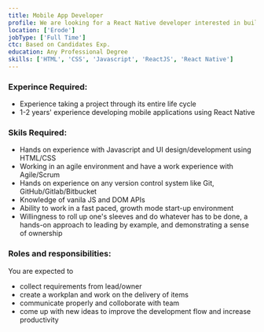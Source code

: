 ```yaml
---
title: Mobile App Developer
profile: We are looking for a React Native developer interested in building performant mobile apps on both the iOS and Android platforms. You will be responsible for architecting and building these applications, as well as coordinating with the teams responsible for other layers of the product infrastructure. Building a product is a highly collaborative effort, and as such, a strong team player with a commitment to perfection is required.
location: ['Erode']
jobType: ['Full Time']
ctc: Based on Candidates Exp.
education: Any Professional Degree
skills: ['HTML', 'CSS', 'Javascript', 'ReactJS', 'React Native']
---
```

### Experince Required:
  - Experience taking a project through its entire life cycle
  - 1-2 years' experience developing mobile applications using React Native

### Skils Required:
  - Hands on experience with Javascript and UI design/development using HTML/CSS
  - Working in an agile environment and have a work experience with Agile/Scrum
  - Hands on experience on any version control system like Git, GitHub/Gitlab/Bitbucket
  - Knowledge of vanila JS and DOM APIs
  - Ability to work in a fast paced, growth mode start-up environment
  - Willingness to roll up one's sleeves and do whatever has to be done, a hands-on approach to leading by example, and demonstrating a sense of ownership

### Roles and responsibilities:
You are expected to 
  - collect requirements from lead/owner
  - create a workplan and work on the delivery of items
  - communicate properly and colloborate with team
  - come up with new ideas to improve the development flow and increase productivity
